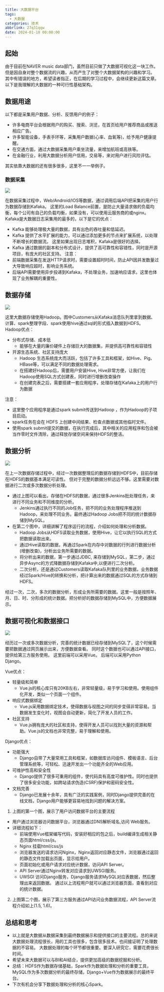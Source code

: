 ```yaml
---
title: 大数据平台
tags:
  - 大数据
categories: 技术
abbrlink: 27q31qqw
date: 2024-01-18 00:00:00
---
```


## 起始
由于目前在NAVER music data部门，虽然目前只做了大数据可视化这一块工作。但是因自身对整个数据流的兴趣，从而产生了对整个大数据架构的兴趣和学习。
其中有错误的地方，希望读者指正，在后期的学习过程中，会继续更新这篇文章。
以下是我理解的大数据的一种可行性基础架构。

## 数据用途
以下都是采集用户数据、分析、反馈用户的例子：
* 许多电商平台会根据用户的购买、搜索、浏览，在首页给用户推荐商品或推送相应广告。
* 许多智能设备，手表手环等，采集用户数据(心率、血氧等)，给予用户健康提醒。
* 在交通方面，通过大数据采集用户乘坐流量，来增加航班或高铁等。
* 在金融行业，利用大数据分析用户信用，交易等，来对用户进行风险评估。

其实依靠大数据的还有很多很多，这里不一一举例子。

### 数据采集
![](/images/big_data/data_collect.jpg)

在数据采集过程中，Web/Android/IOS等数据，通过调用后端API把采集的用户行为数据存储到Kafaka。
这里的Load Balance前置，是防止大量请求做的负载均衡，每个公司有自己的负载均衡，如果没有，可以使用云服务商的或nginx。
Kafaka是大数据日志采集用的最多的，以下是它的优点：
* Kafka 能够处理极大量的数据，具有出色的吞吐量和低延迟。
* Kafka 提供了水平扩展的能力，可以通过添加更多的节点来扩展系统，以处理不断增长的数据流。 这里如果出现日志堆积，Kafaka是很好的选择。
* Kafka 通过数据的副本和分布式设计，提供了高可靠性和容错性，同时是开源项目，有庞大的社区支持。
注意：
* 前端数据采集在发送HTTP请求时，需要设置超时时间，防止API因并发数量过大导致响应超时，影响业务系统。
* 后端API需要使用异步投递到Kafaka，不处理业务，加速响应请求，这里也体现了业务解耦的重要性。

## 数据存储
![](/images/big_data/data_save.jpg)

这里大数据存储使用Hadoop。图中Customers从Kafaka消息队列里拿到数据、计算、spark整理字段、spark使用hive通过sql的形式插入数据到HDFS。
Hadoop优点：
* 分布式存储、成本低
    * 能够在大量的廉价硬件上存储巨大的数据集，并提供高可靠性和容错性
* 开源生态系统、社区支持庞大
    * Hadoop 生态系统庞大而活跃，包括了许多工具和框架，如Hive、Pig、HBase等，可以满足不同的数据处理需求。
    * 在搭建好Hadoop后，需要用户安装Hive, Hive非常方便，让我们在Hadoop使用SQL方式创建表，同时进行增删改查操作
    * 在创建完表之后，需要搭建一套应用程序，处理存储在Kafaka上的用户行为数据

注意：
* 这里整个应用程序是通过spark submit传送到Hadoop ，作为Hadoop的子项目启动。
* spark任务在会在 HDFS 上创建中间结果、检查点数据或其他临时文件。
* 使用spark submit提交的数据，在执行完成后，其中相关的应用程序和包会被当作零时文件清除，通过释放存储空间来保持HDFS的整洁。

## 数据分析
![](/images/big_data/data_analysis.jpg)

在上一次数据存储过程中，经过一次数据整理后的数据存储到HDFS中，目前存储在HDFS的数据基本满足可读性。
但对于完整的数据分析远远不够。这里需要对数据进行二次或多次数据分析处理。
* 通过上图可以看出，存储在HDFS的数据，通过很多Jenkins批处理任务，来进行不同业务和不同维度的分析。
    * Jenkins通过执行不同的Job任务，把不同的业务处理程序推送到Hadoop，来处理不同业务。最终通过Hadoop Jobs把不同的统计数据存储到MySQL。
* 在第二个图中，详细讲解了程序运行的流程，介绍如何处理和分析数据。
    * Hadoop Jobs从HDFS读取业务数据，使用Hive，让它以执行SQL的方式把数据读取出来。
    * 通过Hive读取的数据，再通过Spark在内存中对数据的行列进行数据分析(增删改查)，分析出业务所需要的数据。
    * 将分析出来的数据，第一步通过JDBC, 来存储到MySQL，第二步，通过异步Async的方式降数据存储到Kafaka中,以便进行二次分析。
    * 二次分析，还是通过Customers读取Kafaka队列里的业务数据，业务数据经过Spark/Hive的转换和分析，把计算出来的数据通过SQL的方式存储到HDFS。

经过一次，二次，多次的数据分析，形成业务所需要的数据。这里一般是按照年、月、日、时、分形成的统计数据。把分析好的数据存储到MySQL中，方便数据展示。

## 数据可视化和数据接口
![](/images/big_data/data_visualization_interface.jpg)

经历过一次或多次数据分析，完善的统计数据已经存储到MySQL了，这个时候需要把数据通过网页展示出来，方便数据查看。
同时这个数据也可以通过API接口，提供给第三方服务使用。
这里前端可以采用Vue。 后端可以采用Python Django。

Vue优点：
* 轻量级和简单
    * Vue.js的核心库只有20KB左右，非常轻量级，易于学习和使用。使用组件化开发，类似一个页面一个组件。
* 响应式数据绑定 
    * Vue.js采用数据绑定技术，使得数据与视图之间的同步变得非常容易。当数据发生变化时，视图会自动更新，简化了开发人员的工作。
* 社区支持
    * Vue.js拥有庞大的社区和支持，使得开发人员可以找到大量的资源和帮助。Vue.js的文档也非常完整，易于理解和使用。

Django优点：
* 功能强大
    * Django自带了大量常用工具和框架，如数据库访问组件、模板语言、后台管理系统等，可轻松、迅速开发出一个功能齐全的Web应用。
* 可维护性高和安全性
    * Django提供了很多可重用的组件，使代码具有高度可维护性。同时也提供了很多安全功能，如跨站请求伪造(CSRF)保护和密码安全性。
* 文档完善
    * Django已发展十余年，具有广泛的实践案例，同时Django提供完善的在线文档，Django用户能够更容易地找到问题的解决方案。

1. 上图的第一个图，展示了用户访问数据平台的主要流程
* 用户通过浏览器访问数据平台，浏览器通过DNS解析域名,访问 Web服务。
* 详细流程如下： 
    * 前端使用Vue框架编写代码，安装好相应的包之后，build编译生成相关静态页面html/css/js。 
    * Nginx 挂载html/css/js
    * 浏览器发送的请求访问Nginx，Nginx返回对应静态文件，浏览器通过返回的静态文件加载出页面，显示给用户。
    * 页面初始化或用户请求对应统计数据，访问API Server。
    * API Server通过Nginx转发对应请求到UWSGI服务。
    * UWSGI 访问Django服务，Django服务请求MySQL对应表数据，然后整理出来返回数据。
通过以上流程用户就可以通过浏览器页面，查看到对应的统计数据。

2. 上图第二个图，展示了第三方服务通过API访问业务数据流程，API Server流程介绍如上(1.5, 1.6)。

## 总结和思考
* 以上就是大数据从数据采集到最终数据展示和提供接口的主要流程。总的来说大数据处理流程很长，用的工具也很多，包含很多技术。也间接证明了处理数据的不容易。
大数据处理的每个环节都很重要。要深入研究它，需要花费很长时间。
* 希望未来大数据可以与BI和AI结合，提供更加高级的数据挖掘和分析。
* 总结：HDFS作为数据存储基础，Spark作为数据处理和分析的重要工具，MySQL作为多次数据分析的最终存储，Django+Vue作为数据展示的最终平台。
* 下次有机会分享下数据处理和分析的核心Spark。